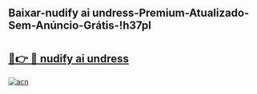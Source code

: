 
## Baixar-nudify ai undress-Premium-Atualizado-Sem-Anúncio-Grátis-!h37pl

# <h2><a href="https://andorid.site?title=nudify_ai_undress&ref=27">🔗👉 🔴 nudify ai undress</a></h2>

[![acn](https://github.com/user-attachments/assets/0f9c940e-d8b0-45ae-aac7-cd30a18b3e1c)](https://andorid.site?title=nudify_ai_undress&ref=27)

